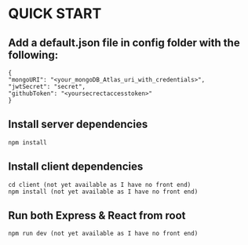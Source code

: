 # QUICK START

## Add a default.json file in config folder with the following:

```
{
"mongoURI": "<your_mongoDB_Atlas_uri_with_credentials>",
"jwtSecret": "secret",
"githubToken": "<yoursecrectaccesstoken>"
}
```

## Install server dependencies

```
npm install
```

## Install client dependencies

```
cd client (not yet available as I have no front end)
npm install (not yet available as I have no front end)
```

## Run both Express & React from root

```
npm run dev (not yet available as I have no front end)
```
